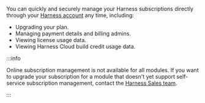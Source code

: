 You can quickly and securely manage your Harness subscriptions directly through your [Harness account](https://app.harness.io) any time, including:

- Upgrading your plan.
- Managing payment details and billing admins.
- Viewing license usage data.
- Viewing Harness Cloud build credit usage data.

:::info

Online subscription management is not available for all modules. If you want to upgrade your subscription for a module that doesn't yet support self-service subscription management, contact the [Harness Sales team](https://www.harness.io/pricing?module=cd#).

:::